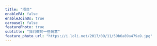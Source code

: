 ```yaml
---
title: "项目"
enableFA: false
enableJoinUs: true
carousel: false
featurePhoto: true
subtitle: "我们做的一些玩意"
feature_photo_url: "https://i.loli.net/2017/09/11/59b6a89a479a9.jpg"
---
```

